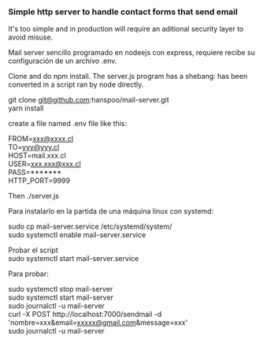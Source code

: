 ### Simple http server to handle contact forms that send email

It's too simple and in production will require an aditional security layer to avoid misuse. 

Mail server sencillo programado en nodeejs con express, requiere recibe su configuración de un archivo .env.

Clone and do npm install. 
The server.js program has a shebang: has been converted in a script ran by node directly. 

git clone git@github.com:hanspoo/mail-server.git  
yarn install  

create a file named .env file like this: 
 
FROM=xxx@xxxx.cl  
TO=yyy@yyy.cl  
HOST=mail.xxx.cl  
USER=xxx.xxx@xxx.cl  
PASS=*******  
HTTP_PORT=9999  

Then
./server.js

Para instalarlo en la partida de una máquina linux con systemd:  

sudo cp mail-server.service /etc/systemd/system/   
sudo systemctl enable mail-server.service  

Probar el script  
sudo systemctl start mail-server.service  

Para probar:

sudo systemctl stop mail-server  
sudo systemctl start mail-server  
sudo journalctl -u mail-server  
curl -X POST http://localhost:7000/sendmail -d 'nombre=xxx&email=xxxxx@gmail.com&message=xxx'  
sudo journalctl -u mail-server  


